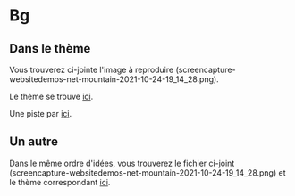 # Bg

## Dans le thème

Vous trouverez ci-jointe l'image à reproduire (screencapture-websitedemos-net-mountain-2021-10-24-19_14_28.png).

Le thème se trouve [ici](https://websitedemos.net/mountain/).

Une piste par [ici](https://fr.w3docs.com/snippets/css/comment-changer-limage-de-fond-defilant-avec-css.html).

## Un autre

Dans le même ordre d'idées, vous trouverez le fichier ci-joint (screencapture-websitedemos-net-mountain-2021-10-24-19_14_28.png) et le thème correspondant [ici](https://websitedemos.net/outdoor-adventure-02/).
